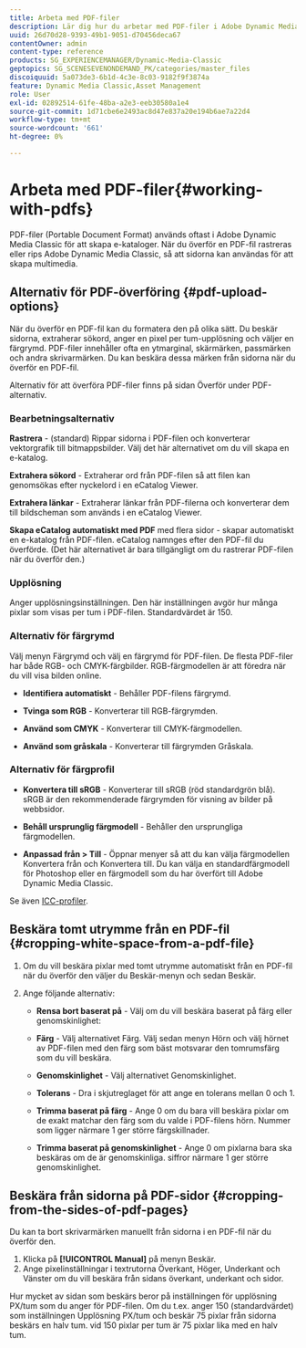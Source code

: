 ```yaml
---
title: Arbeta med PDF-filer
description: Lär dig hur du arbetar med PDF-filer i Adobe Dynamic Media Classic.
uuid: 26d70d28-9393-49b1-9051-d70456deca67
contentOwner: admin
content-type: reference
products: SG_EXPERIENCEMANAGER/Dynamic-Media-Classic
geptopics: SG_SCENESEVENONDEMAND_PK/categories/master_files
discoiquuid: 5a073de3-6b1d-4c3e-8c03-9182f9f3874a
feature: Dynamic Media Classic,Asset Management
role: User
exl-id: 02892514-61fe-48ba-a2e3-eeb30580a1e4
source-git-commit: 1d71cbe6e2493ac8d47e837a20e194b6ae7a22d4
workflow-type: tm+mt
source-wordcount: '661'
ht-degree: 0%

---
```


# Arbeta med PDF-filer{#working-with-pdfs}

PDF-filer (Portable Document Format) används oftast i Adobe Dynamic Media Classic för att skapa e-kataloger. När du överför en PDF-fil rastreras eller rips Adobe Dynamic Media Classic, så att sidorna kan användas för att skapa multimedia.

## Alternativ för PDF-överföring {#pdf-upload-options}

När du överför en PDF-fil kan du formatera den på olika sätt. Du beskär sidorna, extraherar sökord, anger en pixel per tum-upplösning och väljer en färgrymd. PDF-filer innehåller ofta en ytmarginal, skärmärken, passmärken och andra skrivarmärken. Du kan beskära dessa märken från sidorna när du överför en PDF-fil.

Alternativ för att överföra PDF-filer finns på sidan Överför under PDF-alternativ.

### Bearbetningsalternativ

**Rastrera**  - (standard) Rippar sidorna i PDF-filen och konverterar vektorgrafik till bitmappsbilder. Välj det här alternativet om du vill skapa en e-katalog.

**Extrahera sökord**  - Extraherar ord från PDF-filen så att filen kan genomsökas efter nyckelord i en eCatalog Viewer.

**Extrahera länkar**  - Extraherar länkar från PDF-filerna och konverterar dem till bildscheman som används i en eCatalog Viewer.

**Skapa eCatalog automatiskt med PDF**  med flera sidor - skapar automatiskt en e-katalog från PDF-filen. eCatalog namnges efter den PDF-fil du överförde. (Det här alternativet är bara tillgängligt om du rastrerar PDF-filen när du överför den.)

### Upplösning

Anger upplösningsinställningen. Den här inställningen avgör hur många pixlar som visas per tum i PDF-filen. Standardvärdet är 150.

### Alternativ för färgrymd

Välj menyn Färgrymd och välj en färgrymd för PDF-filen. De flesta PDF-filer har både RGB- och CMYK-färgbilder. RGB-färgmodellen är att föredra när du vill visa bilden online.

* **Identifiera automatiskt**  - Behåller PDF-filens färgrymd.

* **Tvinga som RGB**  - Konverterar till RGB-färgrymden.

* **Använd som CMYK**  - Konverterar till CMYK-färgmodellen.

* **Använd som gråskala**  - Konverterar till färgrymden Gråskala.

### Alternativ för färgprofil

* **Konvertera till sRGB**  - Konverterar till sRGB (röd standardgrön blå). sRGB är den rekommenderade färgrymden för visning av bilder på webbsidor.

* **Behåll ursprunglig färgmodell**  - Behåller den ursprungliga färgmodellen.

* **Anpassad från > Till** - Öppnar menyer så att du kan välja färgmodellen Konvertera från och Konvertera till. Du kan välja en standardfärgmodell för Photoshop eller en färgmodell som du har överfört till Adobe Dynamic Media Classic.

Se även [ICC-profiler](/help/icc-profiles.md#icc_profiles).

## Beskära tomt utrymme från en PDF-fil {#cropping-white-space-from-a-pdf-file}

1. Om du vill beskära pixlar med tomt utrymme automatiskt från en PDF-fil när du överför den väljer du Beskär-menyn och sedan Beskär.
1. Ange följande alternativ:

   * **Rensa bort baserat på**  - Välj om du vill beskära baserat på färg eller genomskinlighet:

   * **Färg**  - Välj alternativet Färg. Välj sedan menyn Hörn och välj hörnet av PDF-filen med den färg som bäst motsvarar den tomrumsfärg som du vill beskära.

   * **Genomskinlighet**  - Välj alternativet Genomskinlighet.

   * **Tolerans**  - Dra i skjutreglaget för att ange en tolerans mellan 0 och 1.

   * **Trimma baserat på färg**  - Ange 0 om du bara vill beskära pixlar om de exakt matchar den färg som du valde i PDF-filens hörn. Nummer som ligger närmare 1 ger större färgskillnader.

   * **Trimma baserat på genomskinlighet**  - Ange 0 om pixlarna bara ska beskäras om de är genomskinliga. siffror närmare 1 ger större genomskinlighet.

## Beskära från sidorna på PDF-sidor {#cropping-from-the-sides-of-pdf-pages}

Du kan ta bort skrivarmärken manuellt från sidorna i en PDF-fil när du överför den.

1. Klicka på **[!UICONTROL Manual]** på menyn Beskär.
1. Ange pixelinställningar i textrutorna Överkant, Höger, Underkant och Vänster om du vill beskära från sidans överkant, underkant och sidor.

Hur mycket av sidan som beskärs beror på inställningen för upplösning PX/tum som du anger för PDF-filen. Om du t.ex. anger 150 (standardvärdet) som inställningen Upplösning PX/tum och beskär 75 pixlar från sidorna beskärs en halv tum. vid 150 pixlar per tum är 75 pixlar lika med en halv tum.
